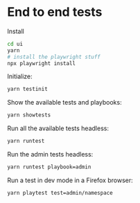 # End to end tests

Install

```bash
cd ui
yarn
# install the playwright stuff
npx playwright install
```

Initialize:

```bash
yarn testinit
```

Show the available tests and playbooks:

```bash
yarn showtests
```

Run all the available tests headless:

```bash
yarn runtest
```

Run the admin tests headless:

```bash
yarn runtest playbook=admin
```

Run a test in dev mode in a Firefox browser:

```bash
yarn playtest test=admin/namespace
```